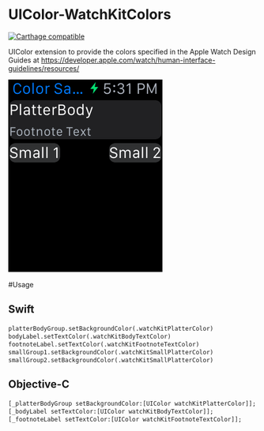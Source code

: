 # UIColor-WatchKitColors
[![Carthage compatible](https://img.shields.io/badge/Carthage-compatible-4BC51D.svg?style=flat)](https://github.com/Carthage/Carthage)

UIColor extension to provide the colors specified in the Apple Watch Design Guides at https://developer.apple.com/watch/human-interface-guidelines/resources/

![Sample Image](UIColor%2BWatchKitColors%20Sample/UIColor%2BWatchKitColors%20Sample.png)

#Usage

## Swift
	platterBodyGroup.setBackgroundColor(.watchKitPlatterColor)
	bodyLabel.setTextColor(.watchKitBodyTextColor)
	footnoteLabel.setTextColor(.watchKitFootnoteTextColor)
	smallGroup1.setBackgroundColor(.watchKitSmallPlatterColor)
	smallGroup2.setBackgroundColor(.watchKitSmallPlatterColor)

## Objective-C
	[_platterBodyGroup setBackgroundColor:[UIColor watchKitPlatterColor]];
	[_bodyLabel setTextColor:[UIColor watchKitBodyTextColor]];
	[_footnoteLabel setTextColor:[UIColor watchKitFootnoteTextColor]];

